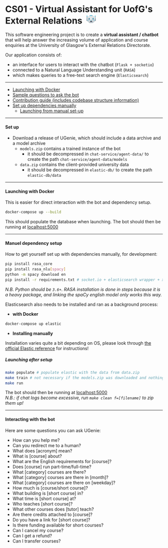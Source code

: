 # CS01 - Virtual Assistant for UofG's External Relations &nbsp;<img src="chat-service/static/icon.png" width="30" height="30" alt="UGenie's face">

This software engineering project is to create a **virtual assistant / chatbot** that will help answer the increasing volume of application and course enquiries at the University of Glasgow's External Relations Directorate.     

Our application consists of:
* an interface for users to interact with the chatbot (`Flask + socketio`)
* connected to a Natural Language Understanding unit (`RASA`)
* which makes queries to a free-text search engine (`Elasticsearch`)

______________

- [Launching with Docker](#launching-with-docker)
- [Sample questions to ask the bot](#interacting-with-the-bot)
- [Contribution guide (includes codebase structure information)](CONTRIBUTING.md)
- [Set up dependencies manually](#manual-dependency-setup)
    - [Launching from manual set-up](#launching-after-setup)
--------

#### Set up

- Download a release of UGenie, which should include a data archive and a model archive
    - `models.zip` contains a trained instance of the bot
       - it should be decompressed in `chat-service/agent-data/` to create the path `chat-service/agent-data/models`
    - `data.zip` contains the client-provided university data
       - it should be decompressed in `elastic-db/` to create the path `elastic-db/data`


---------
#### Launching with Docker
This is easier for direct interaction with the bot and dependency setup.

```bash
docker-compose up --build
```
This should populate the database when launching. The bot should then be running at [localhost:5000](localhost:5000)

------

#### Manuel dependency setup
How to get yourself set up with dependencies manually, for development:

```bash
pip install rasa_core
pip install rasa_nlu[spacy]
python -m spacy download en
pip install -r requirements.txt # socket.io + elasticsearch wrapper + xlrd
````  
*N.B. Python should be `3.6+`. RASA installation is done in steps because it is a heavy package, and linking the spaCy english model only works this way.*

Elasticsearch also needs to be installed and ran as a background process:
- **with Docker**
```bash
docker-compose up elastic
```

- **Installing manually**

Installation varies quite a bit depending on OS, please look through [the official Elastic reference](https://www.elastic.co/guide/en/elasticsearch/reference/current/install-elasticsearch.html) for instructions!

##### Launching after setup
```bash
make populate # populate elastic with the data from data.zip
make train # not necessary if the models.zip was downloaded and nothing has been changed
make run
```

The bot should then be running at [localhost:5000](localhost:5000)     
*N.B.: if chat logs become excessive, run `make clean f=[filename]` to zip them up!*
_____

#### Interacting with the bot

Here are some questions you can ask UGenie:
- How can you help me?
- Can you redirect me to a human?
- What does [acronym] mean?
- What is [course] about?
- What are the English requirements for [course]?
- Does [course] run part-time/full-time?
- What [category] courses are there?
- What [category] courses are there in [month]?
- What [category] courses are there on [weekday]?
- How much is [course/short course]?
- What building is [short course] in?
- What time is [short course] at?
- Who teaches [short course]?
- What other courses does [tutor] teach?
- Are there credits attached to [course]?
- Do you have a link for [short course]?
- Is there funding available for short courses?
- Can I cancel my course?
- Can I get a refund?
- Can I transfer courses?
